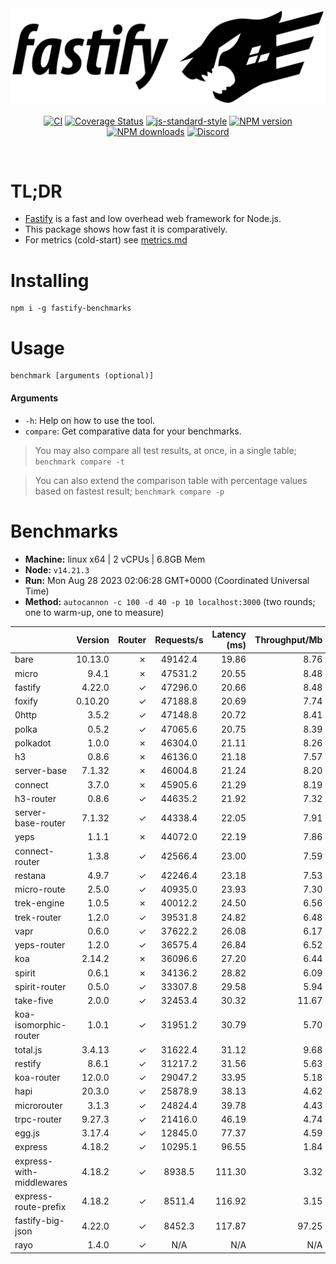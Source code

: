 <div align="center">
  <img src="https://github.com/fastify/graphics/raw/HEAD/fastify-landscape-outlined.svg" width="650" height="auto"/>
</div>

<div align="center">

[![CI](https://github.com/fastify/fastify/workflows/ci/badge.svg)](https://github.com/fastify/fastify/actions/workflows/ci.yml)
[![Coverage Status](https://coveralls.io/repos/github/fastify/fastify/badge.svg?branch=master)](https://coveralls.io/github/fastify/fastify?branch=master)
[![js-standard-style](https://img.shields.io/badge/code%20style-standard-brightgreen.svg?style=flat)](http://standardjs.com/)
[![NPM version](https://img.shields.io/npm/v/fastify.svg?style=flat)](https://www.npmjs.com/package/fastify)
[![NPM downloads](https://img.shields.io/npm/dm/fastify.svg?style=flat)](https://www.npmjs.com/package/fastify) [![Discord](https://img.shields.io/discord/725613461949906985)](https://discord.gg/fastify)

</div>
<br />

# TL;DR

* [Fastify](https://github.com/fastify/fastify) is a fast and low overhead web framework for Node.js.
* This package shows how fast it is comparatively.
* For metrics (cold-start) see [metrics.md](./METRICS.md)

# Installing

```
npm i -g fastify-benchmarks
```

# Usage

```
benchmark [arguments (optional)]
```

#### Arguments

* `-h`: Help on how to use the tool.
* `compare`: Get comparative data for your benchmarks.

> You may also compare all test results, at once, in a single table; `benchmark compare -t`

> You can also extend the comparison table with percentage values based on fastest result; `benchmark compare -p`
# Benchmarks

* __Machine:__ linux x64 | 2 vCPUs | 6.8GB Mem
* __Node:__ `v14.21.3`
* __Run:__ Mon Aug 28 2023 02:06:28 GMT+0000 (Coordinated Universal Time)
* __Method:__ `autocannon -c 100 -d 40 -p 10 localhost:3000` (two rounds; one to warm-up, one to measure)

|                          | Version | Router | Requests/s | Latency (ms) | Throughput/Mb |
| :--                      | --:     | --:    | :-:        | --:          | --:           |
| bare                     | 10.13.0 | ✗      | 49142.4    | 19.86        | 8.76          |
| micro                    | 9.4.1   | ✗      | 47531.2    | 20.55        | 8.48          |
| fastify                  | 4.22.0  | ✓      | 47296.0    | 20.66        | 8.48          |
| foxify                   | 0.10.20 | ✓      | 47188.8    | 20.69        | 7.74          |
| 0http                    | 3.5.2   | ✓      | 47148.8    | 20.72        | 8.41          |
| polka                    | 0.5.2   | ✓      | 47065.6    | 20.75        | 8.39          |
| polkadot                 | 1.0.0   | ✗      | 46304.0    | 21.11        | 8.26          |
| h3                       | 0.8.6   | ✗      | 46136.0    | 21.18        | 7.57          |
| server-base              | 7.1.32  | ✗      | 46004.8    | 21.24        | 8.20          |
| connect                  | 3.7.0   | ✗      | 45905.6    | 21.29        | 8.19          |
| h3-router                | 0.8.6   | ✓      | 44635.2    | 21.92        | 7.32          |
| server-base-router       | 7.1.32  | ✓      | 44338.4    | 22.05        | 7.91          |
| yeps                     | 1.1.1   | ✗      | 44072.0    | 22.19        | 7.86          |
| connect-router           | 1.3.8   | ✓      | 42566.4    | 23.00        | 7.59          |
| restana                  | 4.9.7   | ✓      | 42246.4    | 23.18        | 7.53          |
| micro-route              | 2.5.0   | ✓      | 40935.0    | 23.93        | 7.30          |
| trek-engine              | 1.0.5   | ✗      | 40012.2    | 24.50        | 6.56          |
| trek-router              | 1.2.0   | ✓      | 39531.8    | 24.82        | 6.48          |
| vapr                     | 0.6.0   | ✓      | 37622.2    | 26.08        | 6.17          |
| yeps-router              | 1.2.0   | ✓      | 36575.4    | 26.84        | 6.52          |
| koa                      | 2.14.2  | ✗      | 36096.6    | 27.20        | 6.44          |
| spirit                   | 0.6.1   | ✗      | 34136.2    | 28.82        | 6.09          |
| spirit-router            | 0.5.0   | ✓      | 33307.8    | 29.58        | 5.94          |
| take-five                | 2.0.0   | ✓      | 32453.4    | 30.32        | 11.67         |
| koa-isomorphic-router    | 1.0.1   | ✓      | 31951.2    | 30.79        | 5.70          |
| total.js                 | 3.4.13  | ✓      | 31622.4    | 31.12        | 9.68          |
| restify                  | 8.6.1   | ✓      | 31217.2    | 31.56        | 5.63          |
| koa-router               | 12.0.0  | ✓      | 29047.2    | 33.95        | 5.18          |
| hapi                     | 20.3.0  | ✓      | 25878.9    | 38.13        | 4.62          |
| microrouter              | 3.1.3   | ✓      | 24824.4    | 39.78        | 4.43          |
| trpc-router              | 9.27.3  | ✓      | 21416.0    | 46.19        | 4.74          |
| egg.js                   | 3.17.4  | ✓      | 12845.0    | 77.37        | 4.59          |
| express                  | 4.18.2  | ✓      | 10295.1    | 96.55        | 1.84          |
| express-with-middlewares | 4.18.2  | ✓      | 8938.5     | 111.30       | 3.32          |
| express-route-prefix     | 4.18.2  | ✓      | 8511.4     | 116.92       | 3.15          |
| fastify-big-json         | 4.22.0  | ✓      | 8452.3     | 117.87       | 97.25         |
| rayo                     | 1.4.0   | ✓      | N/A        | N/A          | N/A           |
